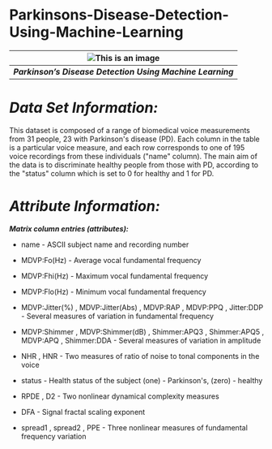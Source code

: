 # Parkinsons-Disease-Detection-Using-Machine-Learning


| ![This is an image](https://media.springernature.com/lw685/springer-static/image/art%3A10.1007%2Fs11831-022-09710-1/MediaObjects/11831_2022_9710_Fig1_HTML.png) |
|:--:| 
| ***Parkinson’s Disease Detection Using Machine Learning*** |



# ***Data Set Information:***


This dataset is composed of a range of biomedical voice measurements from 31 people, 23 with Parkinson's disease (PD). Each column in the table is a particular voice measure, and each row corresponds to one of 195 voice recordings from these individuals ("name" column). The main aim of the data is to discriminate healthy people from those with PD, according to the "status" column which is set to 0 for healthy and 1 for PD.

# ***Attribute Information:***

***Matrix column entries (attributes):***

- name - ASCII subject name and recording number

- MDVP:Fo(Hz) - Average vocal fundamental frequency

- MDVP:Fhi(Hz) - Maximum vocal fundamental frequency

- MDVP:Flo(Hz) - Minimum vocal fundamental frequency

- MDVP:Jitter(%) , MDVP:Jitter(Abs) , MDVP:RAP , MDVP:PPQ , Jitter:DDP - Several measures of variation in fundamental frequency

- MDVP:Shimmer , MDVP:Shimmer(dB) , Shimmer:APQ3 , Shimmer:APQ5 , MDVP:APQ , Shimmer:DDA - Several measures of variation in amplitude

- NHR , HNR - Two measures of ratio of noise to tonal components in the voice

- status - Health status of the subject (one) - Parkinson's, (zero) - healthy

- RPDE , D2 - Two nonlinear dynamical complexity measures

- DFA - Signal fractal scaling exponent

- spread1 , spread2 , PPE - Three nonlinear measures of fundamental frequency variation

